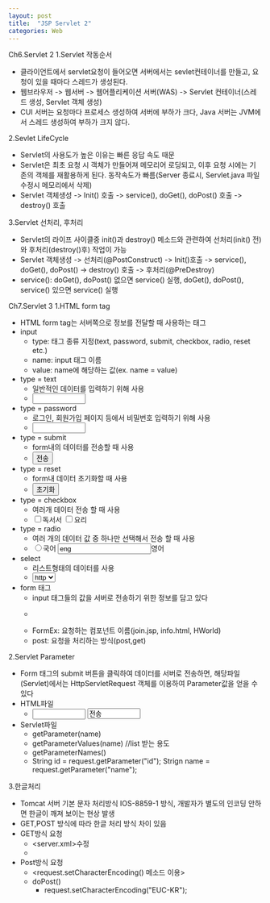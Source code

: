 ```yaml
---
layout: post
title:  "JSP Servlet 2"
categories: Web
---
```


Ch6.Servlet 2
1.Servlet 작동순서
- 클라이언트에서 servlet요청이 들어오면 서버에서는 sevlet컨테이너를 만들고, 요청이 있을 때마다 스레드가 생성된다.
- 웹브라우저 -> 웹서버 -> 웹어플리케이션 서버(WAS) -> Servlet 컨테이너(스레드 생성, Servlet 객체 생성)
- CUI 서버는 요청마다 프로세스 생성하여 서버에 부하가 크다, Java 서버는 JVM에서 스레드 생성하여 부하가 크지 않다.

2.Sevlet LifeCycle
- Servlet의 사용도가 높은 이유는 빠른 응답 속도 때문
- Servlet은 최초 요청 시 객체가 만들어져 메모리어 로딩되고, 이후 요청 시에는 기존의 객체를 재활용하게 된다. 동작속도가 빠름(Server 종료시, Servlet.java 파일 수정시 메모리에서 삭제)
- Servlet 객체생성 -> Init() 호출 -> service(), doGet(), doPost() 호출 -> destroy() 호출

3.Servlet 선처리, 후처리
- Servlet의 라이프 사이클중 init()과 destroy() 메소드와 관련하여 선처리(init() 전)와 후처리(destroy()후) 작업이 가능
- Servlet 객체생성 -> 선처리(@PostConstruct) -> Init()호출 -> service(), doGet(), doPost() -> destroy() 호출 -> 후처리(@PreDestroy)
- service(): doGet(), doPost() 없으면 service() 실행, doGet(), doPost(), service() 있으면 service() 실행

Ch7.Servlet 3
1.HTML form tag
- HTML form tag는 서버쪽으로 정보를 전달할 때 사용하는 태그
- input
	- type: 태그 종류 지정(text, password, submit, checkbox, radio, reset etc.)
	- name: input 태그 이름
	- value: name에 해당하는 값(ex. name = value)
- type = text
	- 일반적인 데이터를 입력하기 위해 사용
	- <input type="text" name="name" size="10">
- type = password
	- 로그인, 회원가입 페이지 등에서 비밀번호 입력하기 위해 사용
	- <input type="password" name="password" size="10">
- type = submit
	- form내의 데이터를 전송할 때 사용
	- <input type="submit" value="전송">
- type = reset
	- form내 데이터 초기화할 때 사용
	- <input type="reset" value="초기화">
- type = checkbox
	- 여러개 데이터 전송 할 때 사용
	- <input type="checkbox" name="hobby" value="read">독서서
	  <input type="checkbox" name="hobby" value="cook">요리
- type = radio
	- 여러 개의 데이터 값 중 하나만 선택해서 전송 할 때 사용
	- <input type="radio" name="major" value="kor">국어
	  <input tpye="radio" name="major" value="eng">영어
- select
	- 리스트형태의 데이터를 사용
	- <select name="protocol">
		<option value="http">http</option>
		<option value="ftp">ftp</option>
	  </select>
- form 태그
	- input 태그들의 값을 서버로 전송하기 위한 정보를 담고 있다
	- <form action="FormEx" method="post">
	- FormEx: 요청하는 컴포넌트 이름(join.jsp, info.html, HWorld)
	- post: 요청을 처리하는 방식(post,get)

2.Servlet Parameter
- Form 태그의 submit 버튼을 클릭하여 데이터를 서버로 전송하면, 해당파일(Servlet)에서는 HttpServletRequest 객체를 이용하여 Parameter값을 얻을 수 있다
- HTML파일
	- <form action="FormEx" method="post">
		<input type="text" name="name" size="10">
		<input type="text" name="id" size="10>
		<input type="submit" value="전송">
	  </form>
- Servlet파일
	- getParameter(name)
	- getParameterValues(name) //list 받는 용도
	- getParameterNames()
	- String id = request.getParameter("id");
	  Strign name = request.getParameter("name");
	
3.한글처리
- Tomcat 서버 기본 문자 처리방식 IOS-8859-1 방식, 개발자가 별도의 인코딩 안하면 한글이 깨져 보이는 현상 발생
- GET,POST 방식에 따라 한글 처리 방식 차이 있음
- GET방식 요청
	- <server.xml>수정
	- <Connector URIEncoding="EUC-KR">
- Post방식 요청
	- <request.setCharacterEncoding() 메소드 이용>
	- doPost()
		- request.setCharacterEncoding("EUC-KR");

